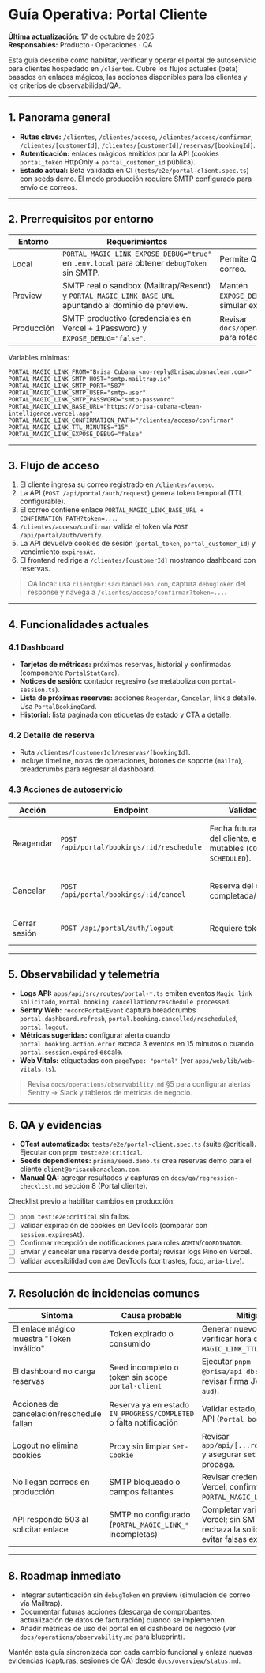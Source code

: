 # Guía Operativa: Portal Cliente

**Última actualización:** 17 de octubre de 2025  
**Responsables:** Producto · Operaciones · QA

Esta guía describe cómo habilitar, verificar y operar el portal de autoservicio para clientes hospedado en `/clientes`. Cubre los flujos actuales (beta) basados en enlaces mágicos, las acciones disponibles para los clientes y los criterios de observabilidad/QA.

---

## 1. Panorama general

- **Rutas clave:** `/clientes`, `/clientes/acceso`, `/clientes/acceso/confirmar`, `/clientes/[customerId]`, `/clientes/[customerId]/reservas/[bookingId]`.
- **Autenticación:** enlaces mágicos emitidos por la API (cookies `portal_token` HttpOnly + `portal_customer_id` pública).
- **Estado actual:** Beta validada en CI (`tests/e2e/portal-client.spec.ts`) con seeds demo. El modo producción requiere SMTP configurado para envío de correos.

---

## 2. Prerrequisitos por entorno

| Entorno    | Requerimientos                                                                                        | Notas                                                          |
| ---------- | ----------------------------------------------------------------------------------------------------- | -------------------------------------------------------------- |
| Local      | `PORTAL_MAGIC_LINK_EXPOSE_DEBUG="true"` en `.env.local` para obtener `debugToken` sin SMTP.           | Permite QA rápido sin correo.                                  |
| Preview    | SMTP real o sandbox (Mailtrap/Resend) y `PORTAL_MAGIC_LINK_BASE_URL` apuntando al dominio de preview. | Mantén `EXPOSE_DEBUG="false"` para simular experiencia real.   |
| Producción | SMTP productivo (credenciales en Vercel + 1Password) y `EXPOSE_DEBUG="false"`.                        | Revisar `docs/operations/security.md` para rotación de claves. |

Variables mínimas:

```dotenv
PORTAL_MAGIC_LINK_FROM="Brisa Cubana <no-reply@brisacubanaclean.com>"
PORTAL_MAGIC_LINK_SMTP_HOST="smtp.mailtrap.io"
PORTAL_MAGIC_LINK_SMTP_PORT="587"
PORTAL_MAGIC_LINK_SMTP_USER="smtp-user"
PORTAL_MAGIC_LINK_SMTP_PASSWORD="smtp-password"
PORTAL_MAGIC_LINK_BASE_URL="https://brisa-cubana-clean-intelligence.vercel.app"
PORTAL_MAGIC_LINK_CONFIRMATION_PATH="/clientes/acceso/confirmar"
PORTAL_MAGIC_LINK_TTL_MINUTES="15"
PORTAL_MAGIC_LINK_EXPOSE_DEBUG="false"
```

---

## 3. Flujo de acceso

1. El cliente ingresa su correo registrado en `/clientes/acceso`.
2. La API (`POST /api/portal/auth/request`) genera token temporal (TTL configurable).
3. El correo contiene enlace `PORTAL_MAGIC_LINK_BASE_URL + CONFIRMATION_PATH?token=...`.
4. `/clientes/acceso/confirmar` valida el token vía `POST /api/portal/auth/verify`.
5. La API devuelve cookies de sesión (`portal_token`, `portal_customer_id`) y vencimiento `expiresAt`.
6. El frontend redirige a `/clientes/[customerId]` mostrando dashboard con reservas.

> QA local: usa `client@brisacubanaclean.com`, captura `debugToken` del response y navega a `/clientes/acceso/confirmar?token=...`.

---

## 4. Funcionalidades actuales

### 4.1 Dashboard

- **Tarjetas de métricas:** próximas reservas, historial y confirmadas (componente `PortalStatCard`).
- **Notices de sesión:** contador regresivo (se metaboliza con `portal-session.ts`).
- **Lista de próximas reservas:** acciones `Reagendar`, `Cancelar`, link a detalle. Usa `PortalBookingCard`.
- **Historial:** lista paginada con etiquetas de estado y CTA a detalle.

### 4.2 Detalle de reserva

- Ruta `/clientes/[customerId]/reservas/[bookingId]`.
- Incluye timeline, notas de operaciones, botones de soporte (`mailto`), breadcrumbs para regresar al dashboard.

### 4.3 Acciones de autoservicio

| Acción        | Endpoint                                   | Validaciones                                                                    | Efecto                                                                                      |
| ------------- | ------------------------------------------ | ------------------------------------------------------------------------------- | ------------------------------------------------------------------------------------------- |
| Reagendar     | `POST /api/portal/bookings/:id/reschedule` | Fecha futura, reserva del cliente, estados mutables (`CONFIRMED`, `SCHEDULED`). | Actualiza `scheduledAt`, registra nota opcional, genera notificación `BOOKING_RESCHEDULED`. |
| Cancelar      | `POST /api/portal/bookings/:id/cancel`     | Reserva del cliente, no completada/cancelada.                                   | Marca `CANCELLED`, registra motivo, notificación `BOOKING_CANCELLED`.                       |
| Cerrar sesión | `POST /api/portal/auth/logout`             | Requiere token portal                                                           | Limpia cookies y redirige a `/clientes/acceso`.                                             |

---

## 5. Observabilidad y telemetría

- **Logs API:** `apps/api/src/routes/portal-*.ts` emiten eventos `Magic link solicitado`, `Portal booking cancellation/reschedule processed`.
- **Sentry Web:** `recordPortalEvent` captura breadcrumbs `portal.dashboard.refresh`, `portal.booking.cancelled/rescheduled`, `portal.logout`.
- **Métricas sugeridas:** configurar alerta cuando `portal.booking.action.error` exceda 3 eventos en 15 minutos o cuando `portal.session.expired` escale.
- **Web Vitals:** etiquetadas con `pageType: "portal"` (ver `apps/web/lib/web-vitals.ts`).

> Revisa `docs/operations/observability.md` §5 para configurar alertas Sentry → Slack y tableros de métricas de negocio.

---

## 6. QA y evidencias

- **CTest automatizado:** `tests/e2e/portal-client.spec.ts` (suite @critical). Ejecutar con `pnpm test:e2e:critical`.
- **Seeds dependientes:** `prisma/seed.demo.ts` crea reservas demo para el cliente `client@brisacubanaclean.com`.
- **Manual QA:** agregar resultados y capturas en `docs/qa/regression-checklist.md` sección 8 (Portal cliente).

Checklist previo a habilitar cambios en producción:

- [ ] `pnpm test:e2e:critical` sin fallos.
- [ ] Validar expiración de cookies en DevTools (comparar con `session.expiresAt`).
- [ ] Confirmar recepción de notificaciones para roles `ADMIN`/`COORDINATOR`.
- [ ] Enviar y cancelar una reserva desde portal; revisar logs Pino en Vercel.
- [ ] Validar accesibilidad con axe DevTools (contrastes, foco, `aria-live`).

---

## 7. Resolución de incidencias comunes

| Síntoma                                   | Causa probable                                                    | Mitigación                                                                                           |
| ----------------------------------------- | ----------------------------------------------------------------- | ---------------------------------------------------------------------------------------------------- |
| El enlace mágico muestra "Token inválido" | Token expirado o consumido                                        | Generar nuevo enlace; verificar hora del servidor y `MAGIC_LINK_TTL_MINUTES`.                        |
| El dashboard no carga reservas            | Seed incompleto o token sin scope `portal-client`                 | Ejecutar `pnpm --filter @brisa/api db:seed:demo` o revisar firma JWT (`scope`, `aud`).               |
| Acciones de cancelación/reschedule fallan | Reserva ya en estado `IN_PROGRESS/COMPLETED` o falta notificación | Validar estado, revisar logs API (`Portal booking ...`).                                             |
| Logout no elimina cookies                 | Proxy sin limpiar `Set-Cookie`                                    | Revisar `app/api/[...route]/route.ts` y asegurar `set-cookie` se propaga.                            |
| No llegan correos en producción           | SMTP bloqueado o campos faltantes                                 | Revisar credenciales en Vercel, confirmar `PORTAL_MAGIC_LINK_FROM`.                                  |
| API responde 503 al solicitar enlace      | SMTP no configurado (`PORTAL_MAGIC_LINK_*` incompletas)           | Completar variables en Vercel; sin SMTP la API rechaza la solicitud para evitar falsas expectativas. |

---

## 8. Roadmap inmediato

- Integrar autenticación sin `debugToken` en preview (simulación de correo vía Mailtrap).
- Documentar futuras acciones (descarga de comprobantes, actualización de datos de facturación) cuando se implementen.
- Añadir métricas de uso del portal en el dashboard de negocio (ver `docs/operations/observability.md` para blueprint).

Mantén esta guía sincronizada con cada cambio funcional y enlaza nuevas evidencias (capturas, sesiones de QA) desde `docs/overview/status.md`.
